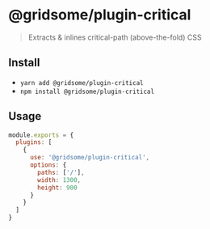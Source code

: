 # @gridsome/plugin-critical

> Extracts & inlines critical-path (above-the-fold) CSS

## Install
- `yarn add @gridsome/plugin-critical`
- `npm install @gridsome/plugin-critical`

## Usage

```js
module.exports = {
  plugins: [
    {
      use: '@gridsome/plugin-critical',
      options: {
        paths: ['/'],
        width: 1300,
        height: 900
      }
    }
  ]
}
```
